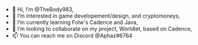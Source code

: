 - 👋 Hi, I’m @TheBody983,
- 👀 I’m interested in game developement/design, and cryptomoneys,
- 🌱 I’m currently learning Folw's Cadence and Java,
- 💞️ I’m looking to collaborate on my project, Worldlet, based on Cadence,
- 📫 You can reach me on Discord @Aphaz#6764

<!---
TheBody983/TheBody983 is a ✨ special ✨ repository because its `README.md` (this file) appears on your GitHub profile.
You can click the Preview link to take a look at your changes.
--->
